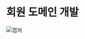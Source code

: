 # 회원 도메인 개발
![캡처](https://user-images.githubusercontent.com/66764321/229420304-3f6fbb87-ffad-4c89-b437-17a8c7acb83f.PNG)